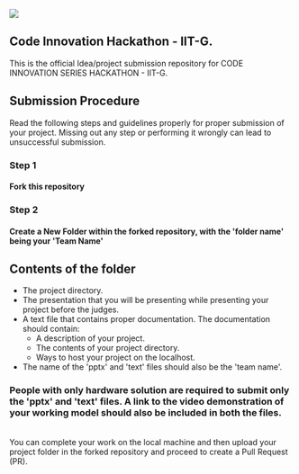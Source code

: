 ![](https://storage.googleapis.com/incind/CISDarkeLJBiNH.png)

## Code Innovation Hackathon - IIT-G.
This is the official Idea/project submission repository for CODE INNOVATION SERIES HACKATHON - IIT-G.

## Submission Procedure
Read the following steps and guidelines properly for proper submission of your project. Missing out any step or performing it wrongly can lead to unsuccessful submission. 

### Step 1
#### Fork this repository

### Step 2
#### Create a New Folder within the forked repository, with the 'folder name' being your 'Team Name'

## Contents of the folder
+ The project directory.
+ The presentation that you will be presenting while presenting your project before the judges.
+ A text file that contains proper documentation. The documentation should contain:
    - A description of your project.
    - The contents of your project directory.
    - Ways to host your project on the localhost.
+ The name of the 'pptx' and 'text' files should also be the 'team name'.

### People with only hardware solution are required to submit only the 'pptx' and 'text' files. A link to the video demonstration of your working model should also be included in both the files.

\
You can complete your work on the local machine and then upload your project folder in the forked repository and proceed to create a Pull Request (PR).

